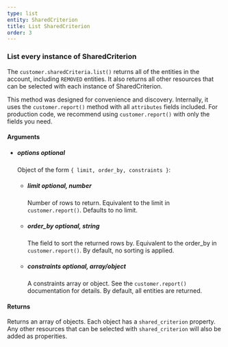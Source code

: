 ```yaml
---
type: list
entity: SharedCriterion 
title: List SharedCriterion 
order: 3
---
```


### List every instance of SharedCriterion 


The `customer.sharedCriteria.list()` returns all of the entities in the account, including `REMOVED` entities. It also returns all other resources that can be selected with each instance of SharedCriterion.

This method was designed for convenience and discovery. Internally, it uses the `customer.report()` method with all `attributes` fields included. For production code, we recommend using `customer.report()` with only the fields you need.


#### Arguments

- ##### options *optional*
    Object of the form `{ limit, order_by, constraints }`:
    - ##### limit *optional, number*
        Number of rows to return. Equivalent to the limit in `customer.report()`. Defaults to no limit.
    - ##### order_by *optional, string*
        The field to sort the returned rows by. Equivalent to the order_by in `customer.report()`. By default, no sorting is applied.
    - ##### constraints *optional, array/object*
        A constraints array or object. See the `customer.report()` documentation for details. By default, all entities are returned.


#### Returns

Returns an array of objects.
Each object has a `shared_criterion` property. Any other resources that can be selected with `shared_criterion` will also be added as properities.

